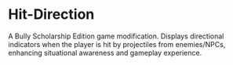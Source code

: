 # Hit-Direction
A Bully Scholarship Edition game modification. Displays directional indicators when the player is hit by projectiles from enemies/NPCs, enhancing situational awareness and gameplay experience.
